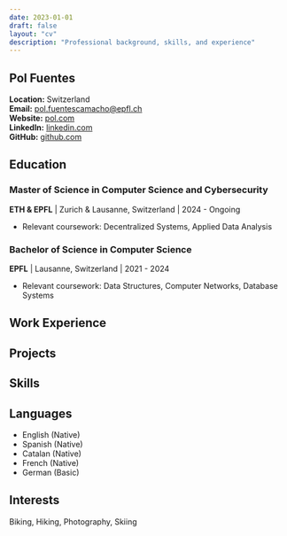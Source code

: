 ```yaml
---
date: 2023-01-01
draft: false
layout: "cv"
description: "Professional background, skills, and experience"
---
```

## Pol Fuentes

**Location:** Switzerland  
**Email:** pol.fuentescamacho@epfl.ch  
**Website:** [pol.com](https://spacemercury.github.io)  
**LinkedIn:** [linkedin.com](https://linkedin.com/in/pol-fuentes-camacho)  
**GitHub:** [github.com](https://github.com/spacemercury)

## Education

### Master of Science in Computer Science and Cybersecurity
**ETH & EPFL** | Zurich & Lausanne, Switzerland | 2024 - Ongoing

- Relevant coursework: Decentralized Systems, Applied Data Analysis 

### Bachelor of Science in Computer Science
**EPFL** | Lausanne, Switzerland | 2021 - 2024

- Relevant coursework: Data Structures, Computer Networks, Database Systems

## Work Experience


## Projects



## Skills



## Languages

- English (Native)
- Spanish (Native)
- Catalan (Native)
- French (Native)
- German (Basic)

## Interests

Biking, Hiking, Photography, Skiing